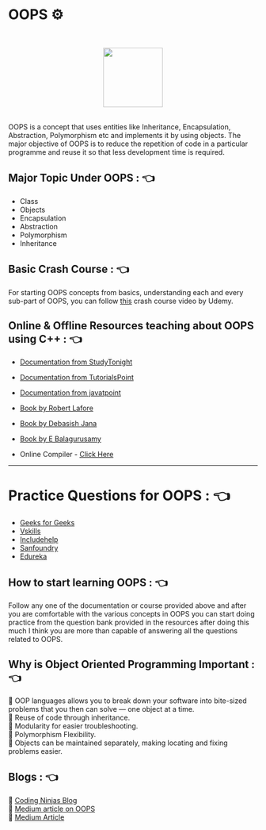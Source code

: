 # OOPS ⚙️ 
<br>
<p align="center"><img src="https://i.ibb.co/0fjRQxJ/10-applications-of-object-oriented-programming.jpg" height="120"></p>
<br>
OOPS is a concept that uses entities like Inheritance, Encapsulation, Abstraction, Polymorphism etc and implements it by using objects. The major objective of OOPS is to reduce the repetition of code in a particular programme and reuse it so that less development time is required.

## Major Topic Under OOPS : 👈

* Class
* Objects
* Encapsulation
* Abstraction
* Polymorphism
* Inheritance

## Basic Crash Course : 👈

For starting OOPS concepts from basics, understanding each and every sub-part of OOPS, you can follow [this](https://www.udemy.com/course/c-programming-oops-concepts/) crash course video by Udemy.

## Online & Offline Resources teaching about OOPS using C++ : 👈

* [Documentation from StudyTonight](https://www.studytonight.com/cpp/cpp-and-oops-concepts.php)
* [Documentation from TutorialsPoint](https://www.tutorialspoint.com/cplusplus/cpp_classes_objects.htm)
* [Documentation from javatpoint](https://www.javatpoint.com/cpp-oops-concepts)
* [Book by Robert Lafore](https://www.amazon.in/Object-Oriented-Programming-Microsoft-Robert-Lafore/dp/1878739085)
* [Book by Debasish Jana](https://www.amazon.in/OBJECT-ORIENTED-PROGRAMMING-PARADIGM-DEBASISH-JANA-ebook/dp/B015DY3M5C)
* [Book by E Balagurusamy](https://www.amazon.in/Object-Oriented-Programming-C-Balagurusamy/dp/9352607996/ref=pd_lpo_14_img_2/259-9814106-5435948?_encoding=UTF8&pd_rd_i=9352607996&pd_rd_r=d192d02a-ce7f-4b8e-ad36-0b7382242e0e&pd_rd_w=f4bBh&pd_rd_wg=cYocR&pf_rd_p=5a903e39-3cff-40f0-9a69-33552e242181&pf_rd_r=BY1TPSD07JP646JMN6PY&psc=1&refRID=BY1TPSD07JP646JMN6PY)

* Online Compiler - [Click Here](https://www.tutorialspoint.com/compile_cpp_online.php)

<hr>

# Practice Questions for OOPS : 👈

* [Geeks for Geeks](https://www.geeksforgeeks.org/oop-concepts-gq/)
* [Vskills](https://www.vskills.in/practice/c-oop-basics-Test)
* [Includehelp](https://www.vskills.in/practice/c-oop-basics-Test)
* [Sanfoundry](https://www.sanfoundry.com/1000-object-oriented-programming-oops-questions-answers/)
* [Edureka](https://www.edureka.co/blog/interview-questions/oops-interview-questions/)

## How to start learning OOPS : 👈

Follow any one of the documentation or course provided above and after you are comfortable with the various concepts in OOPS you can start doing practice from the question bank provided in the resources after doing this much I think you are more than capable of answering all the questions related to OOPS.

## Why is Object Oriented Programming Important : 👈

📌 OOP languages allows you to break down your software into bite-sized problems that you then can solve — one object at a time.<br>
📌 Reuse of code through inheritance.<br>
📌 Modularity for easier troubleshooting.<br>
📌 Polymorphism Flexibility.<br>
📌 Objects can be maintained separately, making locating and fixing problems easier.

## Blogs : 👈

📌 [Coding Ninjas Blog](https://www.codingninjas.com/blog/2020/07/04/learn-object-oriented-programming-in-c/)<br>
📌 [Medium article on OOPS](https://medium.com/@harshityadav95/object-oriented-programming-c-d242601be045)<br>
📌 [Medium Article](https://medium.com/javarevisited/top-10-courses-to-learn-c-for-beginners-best-and-free-4afc262a544e)
